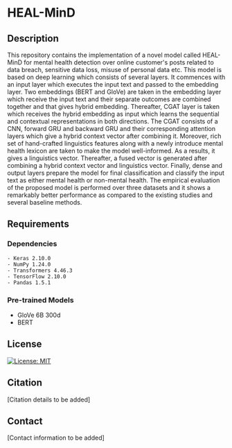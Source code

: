 # HEAL-MinD

## Description
This repository contains the implementation of a novel model called HEAL-MinD for mental health detection over online customer's posts related to data breach, sensitive data loss, misuse of personal data etc. This model is based on deep learning which consists of several layers. It commences with an input layer which executes the input text and passed to the embedding layer. Two embeddings (BERT and GloVe) are taken in the embedding layer which receive the input text and their separate outcomes are combined together and that gives hybrid embedding. Thereafter, CGAT layer is taken which receives the hybrid embedding as input which learns the sequential and contextual representations in both directions. The CGAT consists of a CNN, forward GRU and backward GRU and their corresponding attention layers which give a hybrid context vector after combining it. Moreover, rich set of hand-crafted linguistics features along with a newly introduce mental health lexicon are taken to make the model well-informed. As a results, it gives a linguistics vector. Thereafter, a fused vector is generated after combining a hybrid context vector and linguistics vector. Finally, dense and output layers prepare the model for final classification and classify the input text as either mental health or non-mental health. The empirical evaluation of the proposed model is performed over three datasets and it shows a remarkably better performance as compared to the existing studies and several baseline methods.

## Requirements

### Dependencies
```- Python 3.8.11
- Keras 2.10.0
- NumPy 1.24.0
- Transformers 4.46.3
- TensorFlow 2.10.0
- Pandas 1.5.1
```
### Pre-trained Models
- GloVe 6B 300d
- BERT

## License
[![License: MIT](https://img.shields.io/badge/License-MIT-yellow.svg)](https://opensource.org/licenses/MIT)

## Citation
[Citation details to be added]

## Contact
[Contact information to be added]
